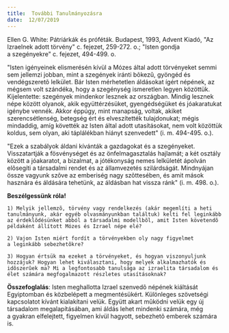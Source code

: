 ```yaml
---
title:  További Tanulmányozásra
date:  12/07/2019
---
```


Ellen G. White: Pátriárkák és próféták. Budapest, 1993, Advent Kiadó, "Az Izraelnek adott törvény" c. fejezet, 259-272. o.; "Isten gondja a szegényekre" c. fejezet, 494-499. o.

"Isten igényeinek elismerésén kívül a Mózes által adott törvényeket semmi sem jellemzi jobban, mint a szegények iránti bõkezû, gyöngéd és vendégszeretõ lelkület. Bár Isten mérhetetlen áldásokat ígért népének, az mégsem volt szándéka, hogy a szegénység ismeretlen legyen közöttük. Kijelentette: szegények mindenkor lesznek az országban. Mindig lesznek népe között olyanok, akik együttérzésüket, gyengédségüket és jóakaratukat igénybe vennék. Akkor éppúgy, mint manapság, voltak, akiket szerencsétlenség, betegség ért és elveszítették tulajdonukat; mégis mindaddig, amíg követték az Isten által adott utasításokat, nem volt közöttük koldus, sem olyan, aki táplálékban hiányt szenvedett" (i. m. 494-495. o.).

"Ezek a szabályok áldani kívánták a gazdagokat és a szegényeket. Visszatartják a fösvénységet és az önfelmagasztalás hajlamát; a két osztály között a jóakaratot, a bizalmat, a jótékonyság nemes lelkületét ápolván elõsegíti a társadalmi rendet és az államvezetés szilárdságát. Mindnyájan össze vagyunk szõve az emberiség nagy szõttesében, és amit mások hasznára és áldására tehetünk, az áldásban hat vissza ránk" (i. m. 498. o.).

**Beszélgessünk róla!**

`1)	Melyik jellemzõ, törvény vagy rendelkezés (akár megemlíti a heti tanulmányunk, akár egyéb olvasmányunkban találtuk) kelti fel leginkább az érdeklõdésünket abból a társadalmi modellbõl, amit Isten követendõ példaként állított Mózes és Izrael népe elé?`

`2)	Vajon Isten miért fordít a törvényekben oly nagy figyelmet a leginkább sebezhetõkre?`

`3)	Hogyan értsük ma ezeket a törvényeket, és hogyan viszonyuljunk hozzájuk? Hogyan lehet kiválasztani, hogy melyek alkalmazhatók és idõszerûek ma? Mi a legfontosabb tanulsága az izraelita társadalom és élet számára megfogalmazott részletes utasításoknak?`

**Összefoglalás**: Isten meghallotta Izrael szenvedõ népének kiáltását Egyiptomban és közbelépett a megmentésükért. Különleges szövetségi kapcsolatot kívánt kialakítani velük. Együtt akart mûködni velük egy új társadalom megalapításában, ami áldás lehet mindenki számára, még a gyakran elfelejtett, figyelmen kívül hagyott, sebezhetõ emberek számára is.

